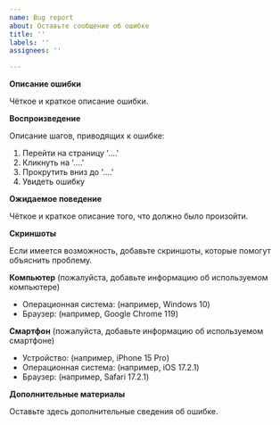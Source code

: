 ```yaml
---
name: Bug report
about: Оставьте сообщение об ошибке
title: ''
labels: ''
assignees: ''

---
```


**Описание ошибки**

Чёткое и краткое описание ошибки.

**Воспроизведение**

Описание шагов, приводящих к ошибке:

1. Перейти на страницу '....'
2. Кликнуть на '....'
3. Прокрутить вниз до '....'
4. Увидеть ошибку

**Ожидаемое поведение**

Чёткое и краткое описание того, что должно было произойти.

**Cкриншоты**

Если имеется возможность, добавьте скриншоты, которые помогут объяснить проблему.

**Компьютер** (пожалуйста, добавьте информацию об используемом компьютере)
- Операционная система: (например, Windows 10)
- Браузер: (например, Google Chrome 119)

**Смартфон** (пожалуйста, добавьте информацию об используемом смартфоне)
- Устройство: (например, iPhone 15 Pro)
- Операционная система: (например, iOS 17.2.1)
- Браузер: (например, Safari 17.2.1)

**Дополнительные материалы**

Оставьте здесь дополнительные сведения об ошибке.
